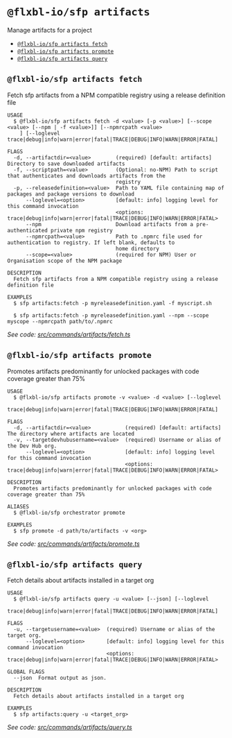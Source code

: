 `@flxbl-io/sfp artifacts`
========================

Manage artifacts for a project

* [`@flxbl-io/sfp artifacts fetch`](#flxbliosfp-artifacts-fetch)
* [`@flxbl-io/sfp artifacts promote`](#flxbliosfp-artifacts-promote)
* [`@flxbl-io/sfp artifacts query`](#flxbliosfp-artifacts-query)

## `@flxbl-io/sfp artifacts fetch`

Fetch sfp artifacts from a NPM compatible registry using a release definition file

```
USAGE
  $ @flxbl-io/sfp artifacts fetch -d <value> [-p <value>] [--scope <value> [--npm | -f <value>]] [--npmrcpath <value>
    ] [--loglevel trace|debug|info|warn|error|fatal|TRACE|DEBUG|INFO|WARN|ERROR|FATAL]

FLAGS
  -d, --artifactdir=<value>        (required) [default: artifacts] Directory to save downloaded artifacts
  -f, --scriptpath=<value>         (Optional: no-NPM) Path to script that authenticates and downloads artifacts from the
                                   registry
  -p, --releasedefinition=<value>  Path to YAML file containing map of packages and package versions to download
      --loglevel=<option>          [default: info] logging level for this command invocation
                                   <options: trace|debug|info|warn|error|fatal|TRACE|DEBUG|INFO|WARN|ERROR|FATAL>
      --npm                        Download artifacts from a pre-authenticated private npm registry
      --npmrcpath=<value>          Path to .npmrc file used for authentication to registry. If left blank, defaults to
                                   home directory
      --scope=<value>              (required for NPM) User or Organisation scope of the NPM package

DESCRIPTION
  Fetch sfp artifacts from a NPM compatible registry using a release definition file

EXAMPLES
  $ sfp artifacts:fetch -p myreleasedefinition.yaml -f myscript.sh

  $ sfp artifacts:fetch -p myreleasedefinition.yaml --npm --scope myscope --npmrcpath path/to/.npmrc
```

_See code: [src/commands/artifacts/fetch.ts](https://github.com/flxbl-io/sfp)_

## `@flxbl-io/sfp artifacts promote`

Promotes artifacts predominantly for unlocked packages with code coverage greater than 75%

```
USAGE
  $ @flxbl-io/sfp artifacts promote -v <value> -d <value> [--loglevel
    trace|debug|info|warn|error|fatal|TRACE|DEBUG|INFO|WARN|ERROR|FATAL]

FLAGS
  -d, --artifactdir=<value>           (required) [default: artifacts] The directory where artifacts are located
  -v, --targetdevhubusername=<value>  (required) Username or alias of the Dev Hub org.
      --loglevel=<option>             [default: info] logging level for this command invocation
                                      <options: trace|debug|info|warn|error|fatal|TRACE|DEBUG|INFO|WARN|ERROR|FATAL>

DESCRIPTION
  Promotes artifacts predominantly for unlocked packages with code coverage greater than 75%

ALIASES
  $ @flxbl-io/sfp orchestrator promote

EXAMPLES
  $ sfp promote -d path/to/artifacts -v <org>
```

_See code: [src/commands/artifacts/promote.ts](https://github.com/flxbl-io/sfp)_

## `@flxbl-io/sfp artifacts query`

Fetch details about artifacts installed in a target org

```
USAGE
  $ @flxbl-io/sfp artifacts query -u <value> [--json] [--loglevel
    trace|debug|info|warn|error|fatal|TRACE|DEBUG|INFO|WARN|ERROR|FATAL]

FLAGS
  -u, --targetusername=<value>  (required) Username or alias of the target org.
      --loglevel=<option>       [default: info] logging level for this command invocation
                                <options: trace|debug|info|warn|error|fatal|TRACE|DEBUG|INFO|WARN|ERROR|FATAL>

GLOBAL FLAGS
  --json  Format output as json.

DESCRIPTION
  Fetch details about artifacts installed in a target org

EXAMPLES
  $ sfp artifacts:query -u <target_org>
```

_See code: [src/commands/artifacts/query.ts](https://github.com/flxbl-io/sfp)_
